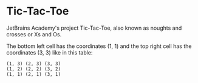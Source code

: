 # Tic-Tac-Toe
JetBrains Academy's project
Tic-Tac-Toe, also known as noughts and crosses or Xs and Os.

The bottom left cell has the coordinates (1, 1) and the top right cell has the coordinates (3, 3) like in this table:

```
(1, 3) (2, 3) (3, 3)
(1, 2) (2, 2) (3, 2)
(1, 1) (2, 1) (3, 1)
```
